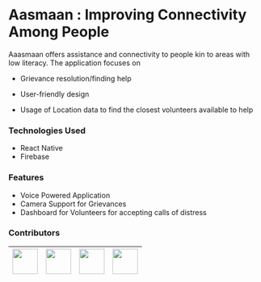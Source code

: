 # Aasmaan : Improving Connectivity Among People
Aaasmaan offers assistance and connectivity to people kin to areas with low literacy. The application focuses on
-   Grievance resolution/finding help
-   User-friendly design
    
-   Usage of Location data to find the closest volunteers available to help

### Technologies Used
- React Native
- Firebase
### Features
- Voice Powered Application
- Camera Support for Grievances
- Dashboard for Volunteers for accepting calls of distress

### Contributors 
| [<img src="https://github.com/vaibhavTekk.png?size=50" width="50"/>](https://github.com/vaibhavTekk)| [<img src="https://github.com/0b51d14n217.png?size=50" width="50"/>](https://github.com/0b51d14n217) | [<img src="https://github.com/belvix.png?size=50" width="50"/>](https://github.com/belvix) | [<img src="https://github.com/coldn00dles.png?size=50" width="50"/>](https://github.com/coldn00dles) |
| -------- | -------- | -------- | -------- |
